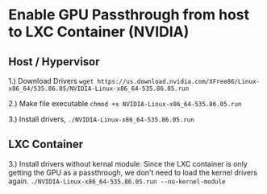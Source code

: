 # Enable GPU Passthrough from host to LXC Container (NVIDIA)


## Host / Hypervisor
1.) Download Drivers
`wget https://us.download.nvidia.com/XFree86/Linux-x86_64/535.86.05/NVIDIA-Linux-x86_64-535.86.05.run`

2.) Make file executable
`chmod +x NVIDIA-Linux-x86_64-535.86.05.run `

3.) Install drivers,
`./NVIDIA-Linux-x86_64-535.86.05.run`

## LXC Container
3.) Install drivers without kernal module.  Since the LXC container is only getting the GPU as a passthrough, we don't need to load the kernel drivers again.
`./NVIDIA-Linux-x86_64-535.86.05.run --no-kernel-module`
